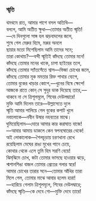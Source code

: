 ### স্মৃতি
থমথমে রাত, আমার পাশে বসল অতিথি—   
বললে, আমি অতীত ক্ষুধা—তোমার অতীত স্মৃতি!  
—যে দিনগুলো সাঙ্গ হল ঝড়বাদলের জলে,  
শুষে গেল মেরুর হিমে, মরুর অনলে  
ছায়ার মতো মিশেছিলাম আমি তাদের সনে;  
তারা কোথায়?—বন্দী স্মৃতিই কাঁদছে তোমার মনে!  
কাঁদছে তোমার মনের খাকে, চাপা ছাইয়ের তলে,  
কাঁদছে তোমার স্যাঁতসেঁতে শ্বাস—ভিজা চোখের জলে,  
কাঁদছে তোমার মূক মমতার রিক্ত পাথার ব্যেপে,  
তোমার বুকের খাড়ার কোপে,—খুনের বিষে ক্ষেপে!  
আজকে রাতে কোন্‌ সে সুদূর ডাক দিয়েছে তারে,—   
থাকবে না সে ত্রিশূলমূলে, শিবের দেউলদ্বারে!  
মুক্তি আমি দিলেম তারে—উল্লাসেতে দুলে  
স্মৃতি আমার পালিয়ে গেল বুকের কপাট খুলে  
নবালোকে—নবীন উষার নহবতের মাঝে।  
ঘুমিয়েছিলাম—দোরে আমার কার করাঘাত বাজে!  
—আবার আমায় ডাকলে কেন স্বপনঘোরের থেকে!  
অই লোকালোক—শৈলচূড়ায় চরণখানা রেখে  
রয়েছিলাম মেঘের রাঙা মুখের পানে চেয়ে,  
কোথার থেকে এলে তুমি হিম সরণি বেয়ে!  
ঝিম্‌ঝিমে চোখ, জটা তোমার ভাসছে হাওয়ার ঝড়ে,  
শ্মশানশিঙা বাজল তোমার প্রেতের গলার স্বরে!  
আমার চোখের তারার সনে—তোমার আঁখির তারা  
মিলে গেল, তোমার মাঝে আবার হলেম হারা!  
—হারিয়ে গেলাম ত্রিশূলমূলে, শিবের দেউলদ্বারে;  
কাঁদছে স্মৃতি—কে দেবে গো—মুক্তি দেবে তারে!  